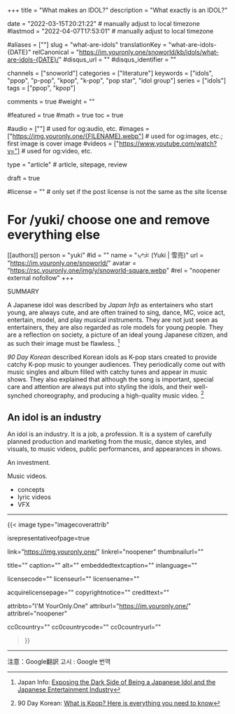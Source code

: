 +++
title = "What makes an IDOL?"
description = "What exactly is an IDOL?"

date = "2022-03-15T20:21:22"                                          # manually adjust to local timezone
#lastmod = "2022-04-07T17:53:01"                                       # manually adjust to local timezone

#aliases = [""]
slug = "what-are-idols"
translationKey = "what-are-idols-{DATE}"
relCanonical = "https://im.youronly.one/snoworld/kb/idols/what-are-idols-{DATE}/"
#disqus_url = ""
#disqus_identifier = ""

channels = ["snoworld"]
categories = ["literature"]
keywords = ["idols", "ppop", "p-pop", "kpop", "k-pop", "pop star", "idol group"]
series = ["idols"]
tags = ["ppop", "kpop"]

comments = true
#weight = ""

#featured = true
#math = true
toc = true

#audio = [""]                                                          # used for og:audio, etc.
#images = ["https://img.youronly.one/{FILENAME}.webp"]                 # used for og:images, etc.; first image is cover image
#videos = ["https://www.youtube.com/watch?v="]                         # used for og:video, etc.

type = "article"                                                           # article, sitepage, review

draft = true

#license = ""                                                         # only set if the post license is not the same as the site license

# For /yuki/ choose one and remove everything else
[[authors]]
  person = "yuki"
  #id = ""
  name = "ᜌᜓᜃᜒ (Yuki | 雪亮)"
  url = "https://im.youronly.one/snoworld/"
  avatar = "https://rsc.youronly.one/img/y/snoworld-square.webp"
  #rel = "noopener external nofollow"
+++

SUMMARY

<!--more-->

A Japanese idol was described by *Japan Info*  as entertainers who start young, are always cute, and are often trained to sing, dance, MC, voice act, entertain, model, and play musical instruments. They are not just seen as entertainers, they are also regarded as role models for young people. They are a reflection on society, a picture of an ideal young Japanese citizen, and as such their image must be flawless. [^japan-info-japanese-idols]

*90 Day Korean* described Korean idols as K-pop stars created to provide catchy K-pop music to younger audiences. They periodically come out with music singles and album filled with catchy tunes and appear in music shows. They also explained that although the song is important, special care and attention are always put into styling the idols, and their well-synched choreography, and producing a high-quality music video. [^90-day-korean-what-is-kpop]

[^japan-info-japanese-idols]: Japan Info: [Exposing the Dark Side of Being a Japanese Idol and the Japanese Entertainment Industry](https://jpninfo.com/12837 "Japan Info: Exposing the Dark Side of Being a Japanese Idol and the Japanese Entertainment Industry")
[^90-day-korean-what-is-kpop]: 90 Day Korean: [What is Kpop? Here is everything you need to know](https://www.90daykorean.com/what-is-kpop/ "90 Day Korean: What is Kpop? Here is everything you need to know")

## An idol is an industry

An idol is an industry. It is a job, a profession. It is a system of carefully planned production and marketing from the music, dance styles, and visuals, to music videos, public performances, and appearances in shows.

An investment.

Music videos.

* concepts
* lyric videos
* VFX

---

{{< image
  type="imagecoverattrib"

  isrepresentativeofpage=true

  link="https://img.youronly.one/"
  linkrel="noopener"
  thumbnailurl=""

  title=""
  caption=""
  alt=""
  embeddedtextcaption=""
  inlanguage=""

  licensecode=""
  licenseurl=""
  licensename=""

  acquirelicensepage=""
  copyrightnotice=""
  credittext=""

  attribto="I'M YourOnly.One"
  attriburl="https://im.youronly.one/"
  attribrel="noopener"

  cc0country=""
  cc0countrycode=""
  cc0countryurl=""
>}}

---

注意：Google翻訳
고시 : Google 번역
